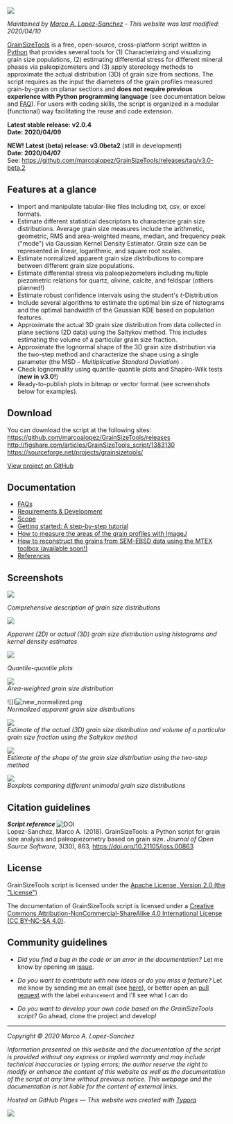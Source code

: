 ![](https://raw.githubusercontent.com/marcoalopez/GrainSizeTools/master/FIGURES/new_header.webp)

*Maintained by [Marco A. Lopez-Sanchez](https://marcoalopez.github.io/) - This website was last modified: 2020/04/10*

[GrainSizeTools](https://doi.org/10.21105/joss.00863) is a free, open-source, cross-platform script written in [Python](https://www.python.org/) that provides several tools for (1) Characterizing and visualizing grain size populations, (2) estimating differential stress for different mineral phases via paleopizometers and (3) apply stereology methods to approximate the actual distribution (3D) of grain size from sections. The script requires as the input the diameters of the grain profiles measured grain-by-grain on planar sections and **does not require previous experience with Python programming language** (see documentation below and [FAQ](https://github.com/marcoalopez/GrainSizeTools/blob/master/DOCS/FAQ.md)). For users with coding skills, the script is organized in a modular (functional) way facilitating the reuse and code extension.

**Latest stable release: v2.0.4**  
**Date: 2020/04/09**  

**NEW!**
**Latest (beta) release: v3.0beta2** (still in development)  
**Date: 2020/04/07**  
See: https://github.com/marcoalopez/GrainSizeTools/releases/tag/v3.0-beta.2


## Features at a glance

- Import and manipulate tabular-like files including txt, csv, or excel formats.
- Estimate different statistical descriptors to characterize grain size distributions. Average grain size measures include the arithmetic, geometric, RMS and area-weighted means, median, and frequency peak ("mode") via Gaussian Kernel Density Estimator. Grain size can be represented in linear, logarithmic, and square root scales.
- Estimate normalized apparent grain size distributions to compare between different grain size populations.
- Estimate differential stress via paleopiezometers including multiple piezometric relations for quartz, olivine, calcite, and feldspar (others planned!)
- Estimate robust confidence intervals using the student's *t*-Distribution
- Include several algorithms to estimate the optimal bin size of histograms and the optimal bandwidth of the Gaussian KDE based on population features.
- Approximate the actual 3D grain size distribution from data collected in plane sections (2D data) using the Saltykov method. This includes estimating the volume of a particular grain size fraction.
- Approximate the lognormal shape of the 3D grain size distribution via the two-step method and characterize the shape using a single parameter (the MSD - *Multiplicative Standard Deviation*) .
- Check lognormality using quantile-quantile plots and Shapiro-Wilk tests (**new in v3.0!**)
- Ready-to-publish plots in bitmap or vector format (see screenshots below for examples).

## Download

You can download the script at the following sites:  
https://github.com/marcoalopez/GrainSizeTools/releases  
http://figshare.com/articles/GrainSizeTools_script/1383130  
https://sourceforge.net/projects/grainsizetools/

[View project on GitHub](https://github.com/marcoalopez/GrainSizeTools)

## Documentation

* [FAQs](https://github.com/marcoalopez/GrainSizeTools/blob/master/DOCS/FAQ.md)
* [Requirements & Development](https://github.com/marcoalopez/GrainSizeTools/blob/master/DOCS/Requirements.md)
* [Scope](https://github.com/marcoalopez/GrainSizeTools/blob/master/DOCS/Scope.md)
* [Getting started: A step-by-step tutorial](https://github.com/marcoalopez/GrainSizeTools/blob/master/DOCS/brief_tutorial.md)
* [How to measure the areas of the grain profiles with ImageJ](https://github.com/marcoalopez/GrainSizeTools/blob/master/DOCS/imageJ_tutorial.md)
* [How to reconstruct the grains from SEM-EBSD data using the MTEX toolbox (available soon!)](https://github.com/marcoalopez/GrainSizeTools/blob/master/DOCS/ebsd_mtex_tutorial.md)
* [References](https://github.com/marcoalopez/GrainSizeTools/blob/master/DOCS/references.md)

## Screenshots

![](https://github.com/marcoalopez/GrainSizeTools/blob/master/FIGURES/summarize_output.png?raw=true)

*Comprehensive description of grain size distributions*

  

![](https://github.com/marcoalopez/GrainSizeTools/blob/master/FIGURES/new_distribution.png?raw=true)

*Apparent (2D) or actual (3D) grain size distribution using histograms and kernel density estimates*

![](https://github.com/marcoalopez/GrainSizeTools/blob/master/FIGURES/new_qqplot.png?raw=true)  

*Quantile-quantile plots*

![](https://github.com/marcoalopez/GrainSizeTools/blob/master/FIGURES/new_area_weighted.png?raw=true)  
*Area-weighted grain size distribution*

![](![new_normalized.png](https://github.com/marcoalopez/GrainSizeTools/blob/master/FIGURES/new_normalized.png?raw=true)  
*Normalized apparent grain size distributions*

![](https://github.com/marcoalopez/GrainSizeTools/blob/master/FIGURES/figure_2.png?raw=true)  
*Estimate of the actual (3D) grain size distribution and volume of a particular grain size fraction using the Saltykov method*

![](https://github.com/marcoalopez/GrainSizeTools/blob/master/FIGURES/2step.png?raw=true)   
*Estimate of the shape of the grain size distribution using the two-step method*

![](https://raw.githubusercontent.com/marcoalopez/GrainSizeTools/master/FIGURES/readme05.png)  
*Boxplots comparing different unimodal grain size distributions*

## Citation guidelines

***Script reference***  ![DOI](http://joss.theoj.org/papers/10.21105/joss.00863/status.svg)  
Lopez-Sanchez, Marco A. (2018). GrainSizeTools: a Python script for grain size analysis and paleopiezometry based on grain size. *Journal of Open Source Software*, 3(30), 863, https://doi.org/10.21105/joss.00863

## License

GrainSizeTools script is licensed under the [Apache License, Version 2.0 (the "License")](http://www.apache.org/licenses/LICENSE-2.0)

The documentation of GrainSizeTools script is licensed under a [Creative Commons Attribution-NonCommercial-ShareAlike 4.0 International License (CC BY-NC-SA 4.0)](https://creativecommons.org/licenses/by-nc-sa/4.0/). 

## Community guidelines

- *Did you find a bug in the code or an error in the documentation?* Let me know by opening an [issue](https://github.com/marcoalopez/GrainSizeTools/issues).

- *Do you want to contribute with new ideas or do you miss a feature?* Let me know by sending me an email (see [here](https://github.com/marcoalopez )), or better open an [pull request](https://github.com/marcoalopez/GrainSizeTools/pulls) with the label ``enhancement`` and I'll see what I can do
- *Do you want to develop your own code based on the GrainSizeTools script?* Go ahead, clone the project and develop!



---
*Copyright © 2020 Marco A. Lopez-Sanchez*  

*Information presented on this website and the documentation of the script is provided without any express or implied warranty and may include technical inaccuracies or typing errors; the author reserve the right to modify or enhance the content of this website as well as the documentation of the script at any time without previous notice. This webpage and the documentation is not liable for the content of external links.*  

*Hosted on GitHub Pages — This website was created with [Typora](https://typora.io/)*

![](https://raw.githubusercontent.com/marcoalopez/GrainSizeTools/master/FIGURES/footer.webp)